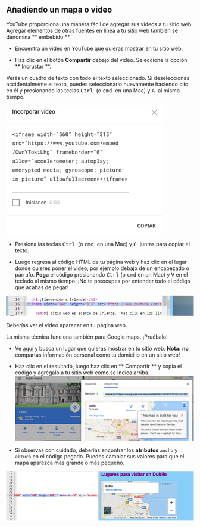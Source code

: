 ## Añadiendo un mapa o video

YouTube proporciona una manera fácil de agregar sus videos a tu sitio web. Agregar elementos de otras fuentes en línea a tu sitio web también se denomina ** embebido **.

- Encuentra un video en YouTube que quieras mostrar en tu sitio web.

- Haz clic en el botón **Compartir** debajo del video. Seleccione la opción ** Incrustar **.

Verás un cuadro de texto con todo el texto seleccionado. Si deseleccionas accidentalmente el texto, puedes seleccionarlo nuevamente haciendo clic en él y presionando las teclas <kbd> Ctrl </kbd> (o <kbd> cmd </kbd> en una Mac) y <kbd> A </kbd> al mismo tiempo.

![Opción de inserción de YouTube con código seleccionado](images/EmbedYouTube.png)

- Presiona las teclas <kbd> Ctrl </kbd> (o <kbd> cmd </kbd> en una Mac) y <kbd> C </kbd> juntas para copiar el texto.

- Luego regresa al código HTML de tu página web y haz clic en el lugar donde quieres poner el video, por ejemplo debajo de un encabezado o párrafo. **Pega** el código presionando <kbd>Ctrl</kbd> (o <kbd>cmd</kbd> en un Mac) y <kbd>V</kbd> en el teclado al mismo tiempo. ¡No te preocupes por entender todo el código que acabas de pegar!

![Ejemplo del código embebido pegado a una página HTML](images/EmbedYouTube2.png)

Deberías ver el video aparecer en tu página web.

La misma técnica funciona también para Google maps. ¡Pruébalo!

- Ve [aquí](http://dojo.soy/google-maps) y busca un lugar que quieras mostrar en tu sitio web. **Nota:** **no** compartas información personal como tu domicilio en un sitio web!

- Haz clic en el resultado, luego haz clic en ** Compartir ** y copia el código y agrégalo a tu sitio web como se indica arriba. ![Opción de inserción seleccionada en Google Maps](images/EmbedGoogleMap.png)

- Si observas con cuidado, deberías encontrar los **atributos** `ancho` y `altura` en el código pegado. Puedes cambiar sus valores para que el mapa aparezca más grande o más pequeño.

![Ejemplo de Google Map incrustado con los atributos de ancho y alto seleccionados](images/EmbeddedGoogleMapCode.png)